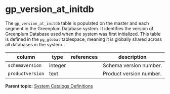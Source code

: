 # gp_version_at_initdb 

The `gp_version_at_initdb` table is populated on the master and each segment in the Greenplum Database system. It identifies the version of Greenplum Database used when the system was first initialized. This table is defined in the `pg_global` tablespace, meaning it is globally shared across all databases in the system.

|column|type|references|description|
|------|----|----------|-----------|
|`schemaversion`|integer| |Schema version number.|
|`productversion`|text| |Product version number.|

**Parent topic:** [System Catalogs Definitions](../system_catalogs/catalog_ref-html.html)

